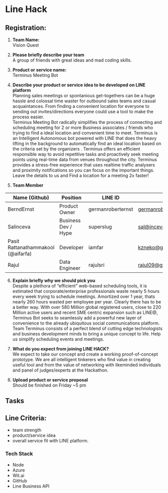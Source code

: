 # Line Hack

## Registration:

1. __Team Name:__   
Vision Quest

2. __Please briefly describe your team__   
A group of friends with great ideas and mad coding skills.

3. __Product or service name:__  
Terminus Meeting Bot

4. __Describe your product or service idea to be developed on LINE platform__   
Planning sales meetings or spontanious get-togethers can be a huge hassle and colossal time waster for outbound sales teams and casual acquaintances. From finding a convenient location for everyone to sending out invites/directions everyone could use a tool to make the process easier.   
Terminus Meeting Bot radically simplifies the process of connecting and scheduling meeting for 2 or more Business associates / friends who trying to find a ideal location and convenient time to meet. Terminus is an Intelligent Autonomous bot powered with LINE that does the heavy lifting in the background to automatically find an ideal location based on the criteria set by the organizers . Terminus offers an efficient responsible way to avoid repetitive tasks and proactively seek meeting points using real-time data from venues throughout the city. Terminus provides a stress-free experience that uses realtime traffic analysers and proximity notifications so you can focus on the important things. Leave the details to us and Find a location for a meeting 2x faster!

5. __Team Member__    

| Name (Github) | Position          	| LINE ID           | E-mail                        | Phone |
| -----------   |-----------------  	| -----             |  -----                        | ----- |
| BerndErnst    | Product Owner     	| germanroberternst | germanroberternst@gmail.com   | +66-984384163 |
| Salinceva     | Business Dev / Hype 	| superslug         | sal@inceva.co.th            	| +66-892081650 |
| Pasit Rattanathammakool (@aifarfa) | Developer         	| iamfar            | kzneko@gmail.com | +66-870231010 |
| Rajul         | Data Engineer     	| rajulsri          | rajul09@gmail.com             | +66-985621073 |

6. __Explain briefly why we should pick you__   
Despite a plethora of “efficient” web-based scheduling tools, it is estimated that corporate/enterprise professionals waste nearly 5 hours every week trying to schedule meetings. Amortized over 1 year, thats nearly 260 hours wasted per employee per year. Clearly there has to be a better way.
With over 580 Million global registered users, close to 220 Million active users and recent SME centric expansion such as LINE@, Terminus Bot seeks to seamlessly add a powerful new layer of convenience to the already ubiquitous social communications platform.
Team Terminus consists of a perfect blend of cutting edge technologists and business development minds to bring a unique concept to life.
Help us simplify scheduling events and meetings.

7. __What do you expect from joining LINE HACK?__   
We expect to take our concept and create a working proof-of-concept prototype. We are all intelligent tinkerers who find value in creating useful tool and from the value of networking with likeminded individuals and panel of judges/experts at the Hackathon.

8. __Upload product or service proposal__    
Should be finished on Friday ~5 pm


## Tasks

## Line Criteria:    
* team strength
* product/service idea
* overall service fit with LINE platform.


### Tech Stack
* Node
* Azure
* Wit.ai
* GitHub
* Line Business API
